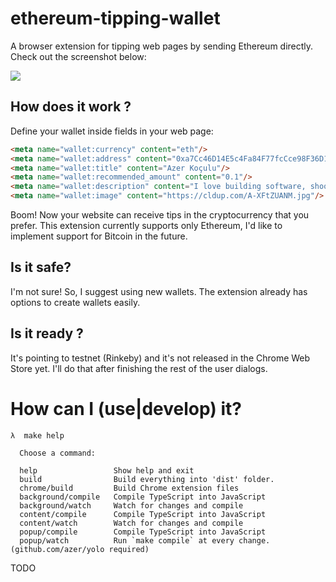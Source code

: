 # ethereum-tipping-wallet

A browser extension for tipping web pages by sending Ethereum directly. Check out the screenshot below:

![](https://cldup.com/6NvYSop4Ut.png)

## How does it work ? 

Define your wallet inside <meta> fields in your web page:

```html
<meta name="wallet:currency" content="eth"/>
<meta name="wallet:address" content="0xa7Cc46D14E5c4Fa84F77fcCce98F36D1040B207D"/>
<meta name="wallet:title" content="Azer Koçulu"/>
<meta name="wallet:recommended_amount" content="0.1"/>
<meta name="wallet:description" content="I love building software, shooting photographs and writing."/>
<meta name="wallet:image" content="https://cldup.com/A-XFtZUANM.jpg"/>
```

Boom! Now your website can receive tips in the cryptocurrency that you prefer. This extension currently supports only Ethereum, I'd like to implement support for Bitcoin in the future.

## Is it safe?

I'm not sure! So, I suggest using new wallets. The extension already has options to create wallets easily. 

## Is it ready ?

It's pointing to testnet (Rinkeby) and it's not released in the Chrome Web Store yet. I'll do that after finishing the rest of the user dialogs.

# How can I (use|develop) it?


```
λ  make help

  Choose a command:

  help                 Show help and exit
  build                Build everything into 'dist' folder.
  chrome/build         Build Chrome extension files
  background/compile   Compile TypeScript into JavaScript
  background/watch     Watch for changes and compile
  content/compile      Compile TypeScript into JavaScript
  content/watch        Watch for changes and compile
  popup/compile        Compile TypeScript into JavaScript
  popup/watch          Run `make compile` at every change. (github.com/azer/yolo required)
```

TODO
